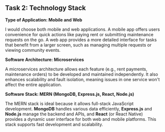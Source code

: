 ## Task 2: Technology Stack

**Type of Application: Mobile and Web**

I would choose both mobile and web applications. A mobile app offers users convenience for quick actions like paying rent or submitting maintenance requests on the go. A web app provides a more detailed interface for tasks that benefit from a larger screen, such as managing multiple requests or viewing community events.

**Software Architecture: Microservices**

A microservices architecture allows each feature (e.g., rent payments, maintenance orders) to be developed and maintained independently. It also enhances scalability and fault isolation, meaning issues in one service won't affect the entire application.

**Software Stack: MERN (MongoDB, Express.js, React, Node.js)**

The MERN stack is ideal because it allows full-stack JavaScript development. **MongoDB** handles various data efficiently, **Express.js** and **Node.js** manage the backend and APIs, and **React** (or React Native) provides a dynamic user interface for both web and mobile platforms. This stack supports fast development and scalability.